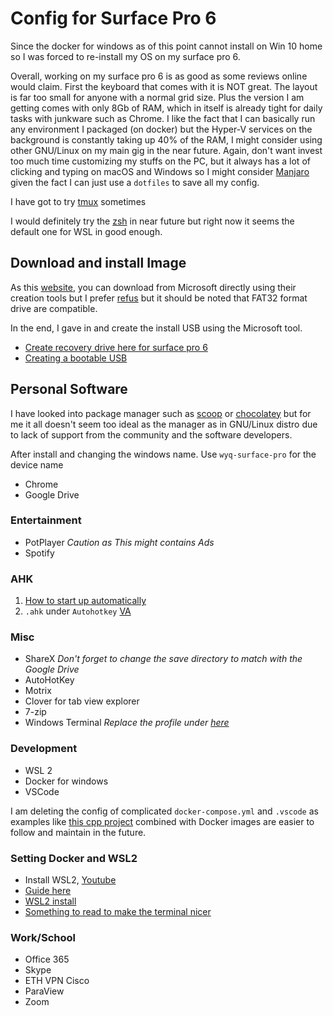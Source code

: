 # Config for Surface Pro 6

Since the docker for windows as of this point cannot install on Win 10 home so I was forced to re-install my OS on my surface pro 6.

Overall, working on my surface pro 6 is as good as some reviews online would claim. First the keyboard that comes with it is NOT great. The layout is far too small for anyone with a normal grid size. Plus the version I am getting comes with only 8Gb of RAM, which in itself is already tight for daily tasks with junkware such as Chrome. I like the fact that I can basically run any environment I packaged (on docker) but the Hyper-V services on the background is constantly taking up 40% of the RAM, I might consider using other GNU/Linux on my main gig in the near future. Again, don't want invest too much time customizing my stuffs on the PC, but it always has a lot of clicking and typing on macOS and Windows so I might consider [Manjaro](https://manjaro.org) given the fact I can just use a `dotfiles` to save all my config.

I have got to try [tmux](https://github.com/tmux/tmux) sometimes

I would definitely try the [zsh](http://ohmyz.sh) in near future but right now it seems the default one for WSL in good enough.

## Download and install Image

As this [website](https://www.windowscentral.com/windows-10-preview-build-19582-rolls-out-fast-ring-insiders), you can download from Microsoft directly using their creation tools but I prefer [refus](https://rufus.ie/) but it should be noted that FAT32 format drive are compatible.

In the end, I gave in and create the install USB using the Microsoft tool.

* [Create recovery drive here for surface pro 6](https://support.microsoft.com/en-us/help/4023512/surface-creating-and-using-a-usb-recovery-drive)
* [Creating a bootable USB](https://docs.microsoft.com/en-us/archive/blogs/askcore/creating-bootable-usb-drive-for-uefi-computers)

## Personal Software

I have looked into package manager such as [scoop](https://scoop.sh/) or [chocolatey](https://chocolatey.org) but for me it all doesn't seem too ideal as the manager as in GNU/Linux distro due to lack of support from the community and the software developers. 

After install and changing the windows name.  Use `wyq-surface-pro` for the device name

* Chrome
* Google Drive

### Entertainment 

* PotPlayer _Caution as This might contains Ads_
* Spotify

### AHK

1. [How to start up automatically](https://autohotkey.com/docs/FAQ.htm#Startup)
2. `.ahk` under `Autohotkey` [VA](https://github.com/Drugoy/Autohotkey-scripts-.ahk/blob/master/Libraries/VA.ahk)

### Misc

* ShareX _Don't forget to change the save directory to match with the Google Drive_
* AutoHotKey
* Motrix
* Clover for tab view explorer
* 7-zip
* Windows Terminal _Replace the profile under [here](software-config/windows-terminal/profiles.json)_

### Development

* WSL 2
* Docker for windows
* VSCode

I am deleting the config of complicated `docker-compose.yml` and `.vscode` as examples like [this cpp project](https://github.com/Microsoft/vscode-remote-try-cpp) combined with Docker images are easier to follow and maintain in the future.

### Setting Docker and WSL2

* Install WSL2, [Youtube](https://www.youtube.com/watch?v=ilKQHAFeQR0)
* [Guide here](https://code.visualstudio.com/blogs/2020/03/02/docker-in-wsl2)
* [WSL2 install](https://docs.microsoft.com/en-us/windows/wsl/wsl2-install)
* [Something to read to make the terminal nicer](https://www.hanselman.com/blog/HowToSetUpDockerWithinWindowsSystemForLinuxWSL2OnWindows10.aspx)

### Work/School 

* Office 365
* Skype
* ETH VPN Cisco
* ParaView
* Zoom


